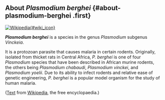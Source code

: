 About *Plasmodium berghei* {#about-plasmodium-berghei .first}
--------------------------

[![Wikipedia](/img/wikipedia_logo_v2_en.png){#wiki_icon}](http://en.wikipedia.org/wiki/Plasmodium_berghei)

***Plasmodium berghei*** is a species in the genus *Plasmodium* subgenus
*Vinckeia*.

It is a protozoan parasite that causes malaria in certain rodents.
Originally, isolated from thicket rats in Central Africa, *P. berghei*
is one of four *Plasmodium* species that have been described in African
murine rodents, the others being *Plasmodium chabaudi*, *Plasmodium
vinckei*, and *Plasmodium yoelii*. Due to its ability to infect rodents
and relative ease of genetic engineering, *P. berghei* is a popular
model organism for the study of human malaria.

([Text](http://en.wikipedia.org/wiki/Plasmodium_berghei) from
[Wikipedia](http://en.wikipedia.org/), the free encyclopaedia.)
